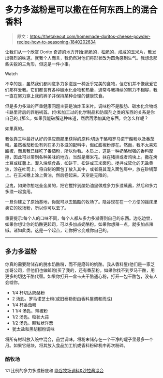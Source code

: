# 多力多滋粉是可以撒在任何东西上的混合香料

> 原文：<https://thetakeout.com/homemade-doritos-cheese-powder-recipe-how-to-seasoning-1840202634>

让我们从一个欣赏 Dorito 奇迹的地方开始:脆脆的，松脆的，咸咸的玉米片，散发出强烈的味道。就我个人而言，我仍然对他们将形状改为圆角感到生气。我想念那些尖锐的三角形，但这是一件小事。

Watch

不幸的是，虽然我们都同意多力多滋是一种近乎完美的食物，但它们并不像我爱它们那样爱我。它们都含有各种碳水化合物和热量，通常与我持续的努力不相容，我一直在努力穿上我的裤子并保持某种合理的健康饮食。

但是多力多滋的严重健康问题主要是油炸玉米片。调味粉不是脂肪、碳水化合物或卡路里背后的罪魁祸首。(你和加工过的化学制品和防腐剂之类的东西的关系是你自己的。)那么，如果我能破解这种味道，然后再添加其他东西，会怎么样呢？

如果真的。

我依靠三种最好从好的供应商那里获得的原料:切达干酪和罗马诺干酪粉以及番茄粉。虽然番茄粉没有列在多力多滋的配料中，但红甜椒粉却在。然而，我不太喜欢甜椒，而且我已经吃了番茄粉，所以你看。本质上，这是一种奶酪增强的香料摩擦，因此可以带到各种美味的地方。当然是爆米花。抹在猪排或者鸡块上。撒在烤土豆或红薯上。混入烘焙食品，如饼干、松饼或玉米面包。搅拌成软化的无盐黄油，涂在吐司上。将自制的面包丁放入其中，或者将其混入面包屑中，放在砂锅菜上。在玉米穗上涂上黄油，然后卷起来。天空是无限的。

见鬼，如果你想吃全金属的，把它搅拌到酸奶油里做成多力多滋蘸酱，然后和多力多滋一起食用。

一旦你建立了原始基地，你就可以去酷酷的牧场了。隐谷现在在一个方便的摇床里卖它的牧场粉，所以你可以去了。

重要提示:每个人的口味不同，每个人都从多力多滋得到自己的东西。边吃边尝，如果你想让你的奶酪更起司，可以多加点奶酪粉。如果你想辣一点，就多加点辣椒。诸如此类。这是一个起点，让你把它变成你自己的。

* * *

## 多力多滋粉

你真的需要耐储存的脱水奶酪粉，而不是磨碎的奶酪。我从香料屋(他们是一家芝加哥公司，但他们也做邮购)买了我的，还有番茄粉。如果你找不到罗马干酪，用更多的切达干酪代替。如果你打开一盒卡夫干酪通心粉，打开一包干酪包，没有人会嘘你。

*   1/4 杯切达奶酪粉
*   2 汤匙。罗马诺芝士粉(或旧泰勒街由香料屋调和而成)
*   1/4 杯番茄粉
*   1 1/4 汤匙。辣椒粉
*   1/2 汤匙。粒状大蒜
*   1/2 汤匙。颗粒状洋葱
*   犹太盐和黑胡椒粉调味

将所有材料放入碗中混合，品尝调味。将粉末储存在一个干净的罐子里最多一个月。如果它结块，将其放入食品加工机或香料粉碎机中再次粉碎。

### 酷牧场

1:1 比例的多力多滋粉底和 [隐谷牧场调料&沙拉酱混合](https://www.hiddenvalley.com/products/ranch-seasoning-mixes/?gclid=EAIaIQobChMIpeuP_Jq75gIVjP7jBx3INg-SEAAYASAAEgIfiPD_BwE&gclsrc=aw.ds)